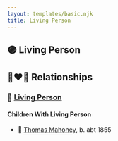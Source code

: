 ```yaml
---
layout: templates/basic.njk
title: Living Person
---
```

## 🟣 Living Person


## 👩‍❤️‍👨 Relationships

### 🔵 [Living Person](/people/8/8119607)

#### Children With Living Person
* 🔵 [Thomas Mahoney](/people/4/41476460), b. abt 1855